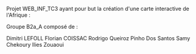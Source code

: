 Projet WEB_INF_TC3 ayant pour but la création d'une carte interactive de l'Afrique :

Groupe B2a_A composé de : 

Dimitri LEFOLL
Florian COISSAC
Rodrigo Queiroz Pinho Dos Santos
Samy Chekoury
Ilies Zouaoui
